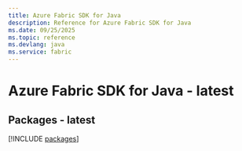 ```yaml
---
title: Azure Fabric SDK for Java
description: Reference for Azure Fabric SDK for Java
ms.date: 09/25/2025
ms.topic: reference
ms.devlang: java
ms.service: fabric
---
```

# Azure Fabric SDK for Java - latest
## Packages - latest
[!INCLUDE [packages](fabric-index.md)]